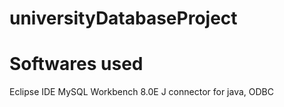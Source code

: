 # universityDatabaseProject

Softwares used
=====================
Eclipse IDE
MySQL Workbench 8.0E
J connector for java, ODBC

